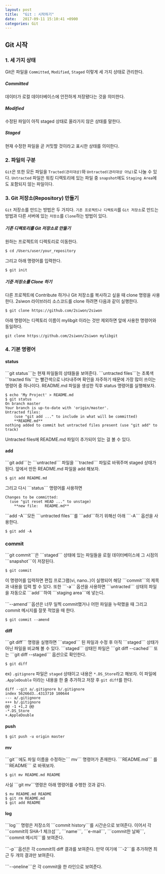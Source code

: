 ```yaml
---
layout: post
title:  "Git : 시작하기"
date:   2017-09-11 15:10:41 +0900
categories: Git
---
```


<h2>Git 시작</h2>

<h3> 1. 세 가지 상태</h3>

Git은 파일을 ```Committed```, ```Modified```, ```Staged``` 이렇게 세 가지 상태로 관리한다.
<h5>Committed</h5>
데이터가 로컬 데이터베이스에 안전하게 저장됐다는 것을 의미한다.
<h5>Modified</h5>
수정된 파일이 아직 staged 상태로 올라가지 않은 상태를 말한다.
<h5>Staged</h5>
현재 수정한 파일을 곧 커밋할 것이라고 표시한 상태를 의미한다.

<h3>2. 파일의 구분</h3>

```Git```은 또한 모든 파일을 ```Tracted(관리대상)```와 ```Untracted(관리대상 아님)```로 나눌 수 있다.
```Untracted``` 파일은 워킹 디렉토리에 있는 파일 중 ```snapshot```에도 ```Staging Area```에도 포함되지 않는 파일이다.

<h3>3. Git 저장소(Repository) 만들기</h3>

```Git``` 저장소를 만드는 방법은 두 가지다. ```기존 프로젝트나 디렉토리```를 ```Git 저장소```로 만드는 방법과 다른 서버에 있는 ```저장소```를 ```Clone```하는 방법이 있다.

<h5>기존 디렉토리를 Git 저장소로 만들기</h5>
원하는 프로젝트의 디렉토리로 이동한다.
<pre><code>$ cd /Users/user/your_repository </code></pre>
그리고 아래 명령어를 입력한다.
<pre><code>$ git init </code></pre>

<h5> 기준 저장소를 Clone 하기</h5>
다른 프로젝트에 Contribute 하거나 Git 저장소를 복사하고 싶을 때 clone 명령을 사용한다.
2siwon 라이브러리 소스코드를 clone 하려면 다음과 같이 실행한다.
<pre><code>$ git clone https://github.com/2siwon/2siwon </code></pre>

아래 명령어는 디렉토리 이름이 mylibgit 이라는 것만 제외하면 앞에 사용한 명령어와 동일하다.
<pre><code>git clone https://github.com/2siwon/2siwon mylibgit</code></pre>

<h3>4. 기본 명령어</h3>

<h4>status</h4>
```git status```는 현재 파일들의 상태들을 보여준다. ```untracted files```는 초록색 ```tracted fils```는 빨간색으로 나타내주며 확인을 자주하기 때문에 가장 많이 쓰이는 명령어 중 하나이다.
README.md 파일을 생성한 직후  status 명령어를 실행해보자.

<pre><code>$ echo 'My Project' > README.md
$ git status
On branch master
Your branch is up-to-date with 'origin/master'.
Untracted files:
	(use "git add <file>..." to include in what will be committed)
	**README.md**
nothing added to commit but untracted files present (use "git add" to track)
</code></pre>

Untracted files에 README.md 파일이 추가되어 있는 걸 볼 수 있다.

<h4>add</h4>
```git add```는 ```untracted``` 파일을 ```tracted``` 파일로 바꿔주며 staged 상태가 된다. 앞에서 만든 README.md 파일을 add 해보자.
<pre><code>$ git add README.md</code></pre>
그리고 다시 ```status``` 명령어를 사용하면
<pre><code>Changes to be committed:
  (use "git reset HEAD <file>..." to unstage)
	**new file:   README.md**</code></pre>
```add -A```모든 ```untracted files```를 ```add```하기 위해선 아래 ```-A``` 옵션을 사용한다.

<pre><code>$ git add -A </code></pre>

<h3>commit</h3>
```git commit```은 ```staged``` 상태에 있는 파일들을 로컬 데이터베이스에 그 시점의 ```snapshot```이 저장된다.
<pre><code>$ git commit</code></pre>
이 명령어를 입력하면 편집 프로그램(vi, nano..)이 실행되어 해당 ```commit```의 제목과 내용을 입력 할 수 있다. 또한 ```-a``` 옵션을 사용하면 ```untracted``` 상태의 파일을 자동으로 ```add```하여 ```staging area```에 넣는다.<br><br>
```--amend```옵션은 너무 일찍 commit했거나 어떤 파일을 누락했을 때 그리고 commit 메시지를 잘못 적었을 때 한다.
<pre><code>$ git commit --amend</code></pre>

<h4>diff</h4>
```git diff``` 명령을 실행하면 ```staged``` 된 파일과 수정 후 아직 ```staged``` 상태가 아닌 파일을 비교해 볼 수 있다. ```staged``` 상태인 파일은 ```git diff --cached``` 또는 ```git diff --staged``` 옵션으로 확인한다.

<pre><code>$ git diff</code></pre>
ex) ```.gitignore``` 파일은 ```staged``` 상태이고 내용은 ```*.DS_Store```라고 해보자. 이 파일에 ```.AppleDouble``` 이라는 내용을 한 줄 추가하고 저장 후 ```git diff```를 한다.
<pre><code>diff --git a/.gitignore b/.gitignore
index 56266d3..4313710 100644
--- a/.gitignore
+++ b/.gitignore
@@ -1 +1,2 @@
-*.DS_Store
+.AppleDouble</code></pre>

<h4>push</h4>
<pre><code>$ git push -u origin master </code></pre>

<h4>mv</h4>
```git```에도 파일 이름을 수정하는``` mv``` 명령어가 존재한다. ```README.md``` 를 ```README``` 로 바꿔보자.
<pre><code>$ git mv README.md README </code></pre>
사실 ```git mv```명령은 아래 명령어를 수행한 것과 같다.
<pre><code>$ mv README.md README
$ git rm README.md
$ git add README </code></pre>

<h4>log</h4>
```log``` 명령은 저장소의 ```commit history```를 시간순으로 보여준다. 이어서 각 ```commit의 SHA-1 체크섬```, ```name```, ```e-mail```, ```commit한 날짜```, ```commit 메시지```를 보여준다.
<br><br>
```-p```옵션은 각 commit의 diff 결과를 보여준다. 만약 여기에 ```-2```를 추가하면 최근 두 개의 결과만 보여준다.
<br><br>
```--oneline```은 각 commit을 한 라인으로 보여준다. 
